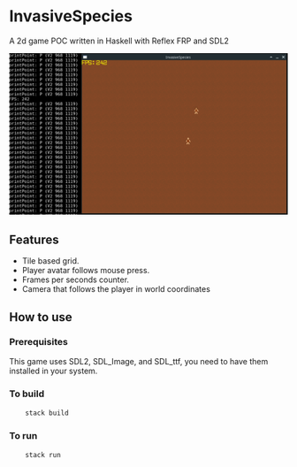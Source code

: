# InvasiveSpecies

A 2d game POC written in Haskell with Reflex FRP and SDL2 

![Example with open terminal](Example.png)

## Features

* Tile based grid.
* Player avatar follows mouse press.
* Frames per seconds counter.
* Camera that follows the player in world coordinates

## How to use

### Prerequisites

This game uses SDL2, SDL_Image, and SDL_ttf, you need to have them installed in your system.

### To build

```bash
    stack build
```

### To run

```bash
    stack run
